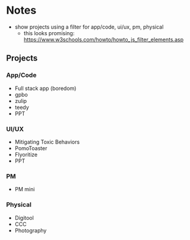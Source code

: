 # Notes
- show projects using a filter for app/code, ui/ux, pm, physical
    - this looks promising: https://www.w3schools.com/howto/howto_js_filter_elements.asp

## Projects

### App/Code 
- Full stack app (boredom)
- gpbo
- zulip
- teedy
- PPT

### UI/UX
- Mitigating Toxic Behaviors
- PomoToaster
- Flyoritize
- PPT

### PM
- PM mini

### Physical 
- Digitool
- CCC
- Photography
